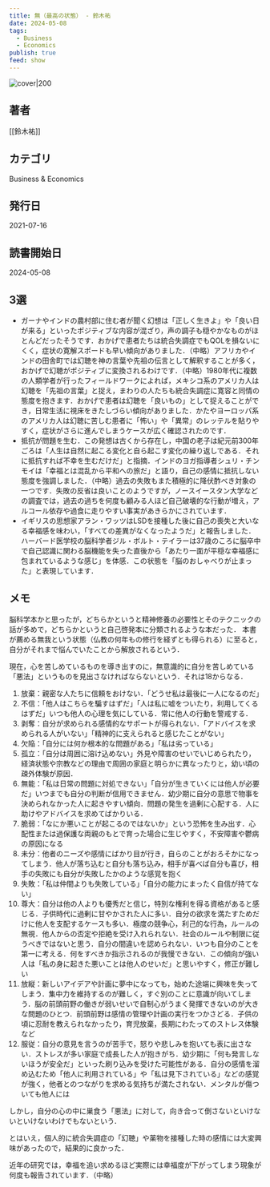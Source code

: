 ```yaml
---
title: 無（最高の状態） - 鈴木祐
date: 2024-05-08
tags:
  - Business
  - Economics
publish: true
feed: show
---
```

![cover|200](http://books.google.com/books/content?id=szY4EAAAQBAJ&printsec=frontcover&img=1&zoom=1&edge=curl&source=gbs_api)
## 著者
[[鈴木祐]]
## カテゴリ
Business & Economics
## 発行日
2021-07-16
## 読書開始日
2024-05-08

## 3選
 - ガーナやインドの農村部に住む者が聞く幻想は「正しく生きよ」や「良い日が来る」といったポジティブな内容が混ざり，声の調子も穏やかなものがほとんどだったそうです．おかげで患者たちは統合失調症でもQOLを損ないにくく，症状の寛解スポードも早い傾向がありました．（中略）アフリカやインドの田舎町では幻聴を神の言葉や先祖の伝言として解釈することが多く，おかげで幻聴がポジティブに変換されるわけです．（中略）1980年代に複数の人類学者が行ったフィールドワークによれば，メキシコ系のアメリカ人は幻聴を「先祖の言葉」と捉え，まわりの人たちも統合失調症に寛容と同情の態度を抱きます．おかげで患者は幻聴を「良いもの」として捉えることができ，日常生活に視床をきたしづらい傾向がありました．かたやヨーロッパ系のアメリカ人は幻聴に苦しむ患者に「怖い」や「異常」のレッテルを貼りやすく，症状がさらに進んでしまうケースが広く確認されたのです．
 - 抵抗が問題を生む．この発想は古くから存在し，中国の老子は紀元前300年ごろは「人生は自然に起こる変化と自ら起こす変化の繰り返しである．それに抵抗すれば不幸を生むだけだ」と指摘．インドのヨガ指導者シュリ・チンモイは「幸福とは混乱から平和への旅だ」と語り，自己の感情に抵抗しない態度を強調しました．（中略）過去の失敗もまた積極的に降伏酢べき対象の一つです．失敗の反省は良いことのようですが，ノースイースタン大学などの調査では，過去の過ちを何度も顧みる人ほど自己破壊的な行動が増え，アルコール依存や過食に走りやすい事実があきらかにされています．
 - イギリスの思想家アラン・ワッツはLSDを接種した後に自己の喪失と大いなる幸福感を味わい，「すべての差異がなくなったようだ」と報告しました．ハーバード医学校の脳科学者ジル・ボルト・テイラーは37歳のころに脳卒中で自己認識に関わる脳機能を失った直後から「あたり一面が平穏な幸福感に包まれているような感じ」を体感．この状態を「脳のおしゃべりが止まった」と表現しています．

## メモ
脳科学本かと思ったが，どちらかというと精神修養の必要性とそのテクニックの話が多めで，どちらかというと自己啓発本に分類されるような本だった．
本書が薦める無我という状態（仏教の何年もの修行を経ずとも得られる）に至ると，自分がそれまで悩んでいたことから解放されるという．

現在，心を苦しめているものを導き出すのに，無意識的に自分を苦しめている「悪法」というものを見出さなければならないという．それは18からなる．

1. 放棄：親密な人たちに信頼をおけない．「どうせ私は最後に一人になるのだ」
2. 不信：「他人はこちらを騙すはずだ」「人は私に嘘をついたり，利用してくるはずだ」いつも他人の心理を気にしている．常に他人の行動を警戒する．
3. 剥奪：自分が求められる感情的なサポートが得られない．「アドバイスを求められる人がいない」「精神的に支えられると感じたことがない」
4. 欠陥：「自分には何か根本的な問題がある」「私は劣っている」
5. 孤立：「自分は周囲に溶け込めない」外見や障害のせいでいじめられたり，経済状態や宗教などの理由で周囲の家庭と明らかに異なったりと，幼い頃の疎外体験が原因．
6. 無能：「私は日常の問題に対処できない」「自分が生きていくには他人が必要だ」いつまでも自分の判断が信用できません．幼少期に自分の意思で物事を決められなかった人に起きやすい傾向．問題の発生を過剰に心配する．人に助けやアドバイスを求めてばかりいる．
7. 脆弱：「なにか悪いことが起こるのではないか」という恐怖を生み出す．心配性または過保護な両親のもとで育った場合に生じやすく，不安障害や鬱病の原因になる
8. 未分：他者のニーズや感情にばかり目が行き，自らのことがおろそかになってしまう．他人が落ち込むと自分も落ち込み，相手が喜べば自分も喜び，相手の失敗にも自分が失敗したかのような感覚を抱く
9. 失敗：「私は仲間よりも失敗している」「自分の能力にまったく自信が持てない」
10. 尊大：自分は他の人よりも優秀だと信じ，特別な権利を得る資格があると感じる．子供時代に過剰に甘やかされた人に多い．自分の欲求を満たすためだけに他人を支配するケースも多い．極度の競争心，利己的な行為，ルールの無視．他人からの否定や拒絶を受け入れられない．社会のルールや制限に従うべきではないと思う．自分の間違いを認められない．いつも自分のことを第一に考える．何をすべきか指示されるのが我慢できない．この傾向が強い人は「私の身に起きた悪いことは他人のせいだ」と思いやすく，修正が難しい
11. 放縦：新しいアイデアや計画に夢中になっても，始めた途端に興味を失ってしまう．集中力を維持するのが難しく，すぐ別のことに意識が向いてしまう．脳の前頭前野の働きが弱いせいで自制心がうまく発揮できないのが大きな問題のひとつ．前頭前野は感情の管理や計画の実行をつかさどる．子供の頃に忍耐を教えられなかったり，育児放棄，長期にわたってのストレス体験など
12. 服従：自分の意見を言うのが苦手で，怒りや悲しみを抱いても表に出さない．ストレスが多い家庭で成長した人が抱きがち．幼少期に「何も発言しないほうが安全だ」といった刷り込みを受けた可能性がある．自分の感情を溜め込むため「他人に利用されている」や「私は見下されている」などの感覚が強く，他者とのつながりを求める気持ちが満たされない．メンタルが傷ついても他人には


しかし，自分の心の中に巣食う「悪法」に対して，向き合って倒さないといけないといけないわけでもないという．


とはいえ，個人的に統合失調症の「幻聴」や薬物を接種した時の感情には大変興味があったので，結果的に良かった．



近年の研究では，幸福を追い求めるほど実際には幸福度が下がってしまう現象が何度も報告されています．（中略）